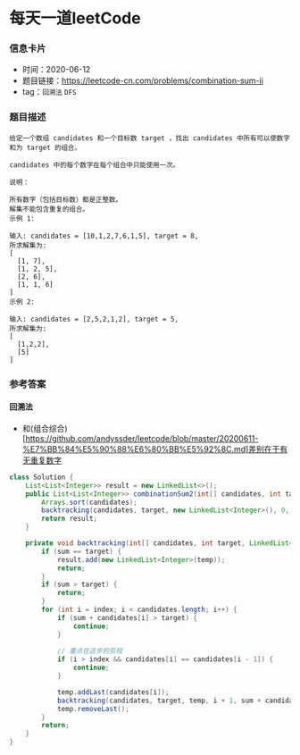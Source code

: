 # 每天一道leetCode

### 信息卡片

- 时间：2020-06-12
- 题目链接：https://leetcode-cn.com/problems/combination-sum-ii
- tag：`回溯法` `DFS`

### 题目描述

```
给定一个数组 candidates 和一个目标数 target ，找出 candidates 中所有可以使数字和为 target 的组合。

candidates 中的每个数字在每个组合中只能使用一次。

说明：

所有数字（包括目标数）都是正整数。
解集不能包含重复的组合。 
示例 1:

输入: candidates = [10,1,2,7,6,1,5], target = 8,
所求解集为:
[
  [1, 7],
  [1, 2, 5],
  [2, 6],
  [1, 1, 6]
]
示例 2:

输入: candidates = [2,5,2,1,2], target = 5,
所求解集为:
[
  [1,2,2],
  [5]
]

```

### 参考答案

#### 回溯法
- 和(组合综合)[https://github.com/andyssder/leetcode/blob/master/20200611-%E7%BB%84%E5%90%88%E6%80%BB%E5%92%8C.md]差别在于有无重复数字

```java
class Solution {
    List<List<Integer>> result = new LinkedList<>();
    public List<List<Integer>> combinationSum2(int[] candidates, int target) {
        Arrays.sort(candidates);
        backtracking(candidates, target, new LinkedList<Integer>(), 0, 0);
        return result;
    }

    private void backtracking(int[] candidates, int target, LinkedList<Integer> temp, int index, int sum) {
        if (sum == target) {
            result.add(new LinkedList<Integer>(temp));
            return;
        }
        if (sum > target) {
            return;
        }
        for (int i = index; i < candidates.length; i++) {
            if (sum + candidates[i] > target) {
                continue;
            }
            
            // 重点在这步的剪枝
            if (i > index && candidates[i] == candidates[i - 1]) {
                continue;
            }

            temp.addLast(candidates[i]);
            backtracking(candidates, target, temp, i + 1, sum + candidates[i]);
            temp.removeLast();
        }
        return;
    }
}
```
